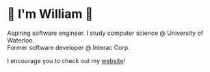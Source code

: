 # 👋 I'm William 🎉
Aspiring software engineer.
I study computer science @ University of Waterloo.  
Former software developer @ Interac Corp.  

I encourage you to check out my [website](https://williamshi.vercel.app/)! 
